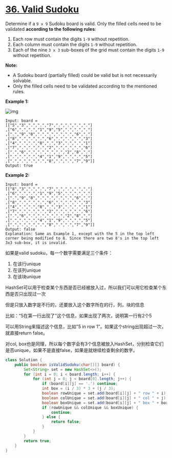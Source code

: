 # [36. Valid Sudoku](https://leetcode.com/problems/valid-sudoku/)

Determine if a `9 x 9` Sudoku board is valid. Only the filled cells need to be validated **according to the following rules**:

1. Each row must contain the digits `1-9` without repetition.
2. Each column must contain the digits `1-9` without repetition.
3. Each of the nine `3 x 3` sub-boxes of the grid must contain the digits `1-9` without repetition.

**Note:**

- A Sudoku board (partially filled) could be valid but is not necessarily solvable.
- Only the filled cells need to be validated according to the mentioned rules.

 

**Example 1:**

![img](https://upload.wikimedia.org/wikipedia/commons/thumb/f/ff/Sudoku-by-L2G-20050714.svg/250px-Sudoku-by-L2G-20050714.svg.png)

```
Input: board = 
[["5","3",".",".","7",".",".",".","."]
,["6",".",".","1","9","5",".",".","."]
,[".","9","8",".",".",".",".","6","."]
,["8",".",".",".","6",".",".",".","3"]
,["4",".",".","8",".","3",".",".","1"]
,["7",".",".",".","2",".",".",".","6"]
,[".","6",".",".",".",".","2","8","."]
,[".",".",".","4","1","9",".",".","5"]
,[".",".",".",".","8",".",".","7","9"]]
Output: true
```

**Example 2:**

```
Input: board = 
[["8","3",".",".","7",".",".",".","."]
,["6",".",".","1","9","5",".",".","."]
,[".","9","8",".",".",".",".","6","."]
,["8",".",".",".","6",".",".",".","3"]
,["4",".",".","8",".","3",".",".","1"]
,["7",".",".",".","2",".",".",".","6"]
,[".","6",".",".",".",".","2","8","."]
,[".",".",".","4","1","9",".",".","5"]
,[".",".",".",".","8",".",".","7","9"]]
Output: false
Explanation: Same as Example 1, except with the 5 in the top left corner being modified to 8. Since there are two 8's in the top left 3x3 sub-box, it is invalid.
```



如果是valid sudoku，每一个数字需要满足三个条件：

1. 在该行unique
2. 在该列unique
3. 在该块unique

HashSet可以用于检查某个东西是否已经被放入过，所以我们可以用它检查某个东西是否只出现过一次

但是只放入数字是不行的，还要放入这个数字所在的行，列，块的信息

比如：“5在第一行出现了”这个信息，如果出现了两次，说明第一行有2个5

可以用String来描述这个信息，比如"5 in row 1"。如果这个string出现超过一次，就直接return false。

对col, box也是同理，所以每个数字会有3个信息被放入HashSet，分别检查它们是否unique，如果不是直接false，如果是就继续检查剩余的数字。

```java
class Solution {
    public boolean isValidSudoku(char[][] board) {
        Set<String> set = new HashSet<>();
        for (int i = 0; i < board.length; i++) {
            for (int j = 0; j < board[0].length; j++) {
                if (board[i][j] == '.') continue;
                int box = (i / 3) * 3 + (j / 3);
                boolean rowUnique = set.add(board[i][j] + " row " + i);
                boolean colUnique = set.add(board[i][j] + " col " + j);
                boolean boxUnique = set.add(board[i][j] + " box " + box);
                if (rowUnique && colUnique && boxUnique) {
                    continue;
                } else {
                    return false;
                }
            }
        }
        return true;
    }
}
```


